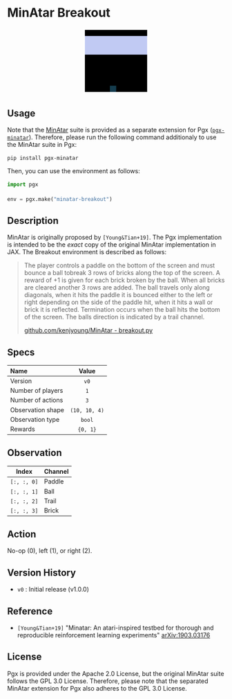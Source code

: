 # MinAtar Breakout

<p align="center">
<img src="https://raw.githubusercontent.com/sotetsuk/pgx/main/docs/assets/minatar-breakout.gif" width="30%">
</p>


## Usage

Note that the [MinAtar](https://github.com/kenjyoung/MinAtar) suite is provided as a separate extension for Pgx ([`pgx-minatar`](https://github.com/sotetsuk/pgx-minatar)). Therefore, please run the following command additionaly to use the MinAtar suite in Pgx:

```
pip install pgx-minatar
```

Then, you can use the environment as follows:

```py
import pgx

env = pgx.make("minatar-breakout")
```

## Description

MinAtar is originally proposed by `[Young&Tian+19]`. 
The Pgx implementation is intended to be the *exact* copy of the original MinAtar implementation in JAX. The Breakout environment is described as follows:

> The player controls a paddle on the bottom of the screen and must bounce a ball tobreak 3 rows of bricks along the
top of the screen. A reward of +1 is given for each brick broken by the ball.  When all bricks are cleared another 3
rows are added. The ball travels only along diagonals, when it hits the paddle it is bounced either to the left or
right depending on the side of the paddle hit, when it hits a wall or brick it is reflected. Termination occurs when
the ball hits the bottom of the screen. The balls direction is indicated by a trail channel.
>
> [github.com/kenjyoung/MinAtar - breakout.py](https://github.com/kenjyoung/MinAtar/blob/master/minatar/environments/breakout.py)

## Specs

| Name | Value |
|:---|:----:|
| Version | `v0` |
| Number of players | `1` |
| Number of actions | `3` |
| Observation shape | `(10, 10, 4)` |
| Observation type | `bool` |
| Rewards | `{0, 1}` |

## Observation

| Index | Channel |
|:---:|:----|
| `[:, :, 0]` | Paddle |
| `[:, :, 1]` | Ball |
| `[:, :, 2]` | Trail |
| `[:, :, 3]` | Brick |

## Action

No-op (0), left (1), or right (2).

## Version History

- `v0` : Initial release (v1.0.0)

## Reference

- `[Young&Tian+19]` "Minatar: An atari-inspired testbed for thorough and reproducible reinforcement learning experiments" [arXiv:1903.03176](https://arxiv.org/abs/1903.03176)


## License

Pgx is provided under the Apache 2.0 License, but the original MinAtar suite follows the GPL 3.0 License. Therefore, please note that the separated MinAtar extension for Pgx also adheres to the GPL 3.0 License.